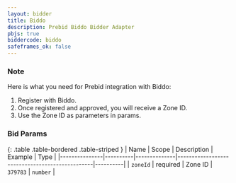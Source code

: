 ```yaml
---
layout: bidder
title: Biddo
description: Prebid Biddo Bidder Adapter
pbjs: true
biddercode: biddo
safeframes_ok: false
---
```


### Note

Here is what you need for Prebid integration with Biddo:
1. Register with Biddo.
2. Once registered and approved, you will receive a Zone ID.
3. Use the Zone ID as parameters in params.


### Bid Params

{: .table .table-bordered .table-striped }
| Name          | Scope    | Description  | Example                                        | Type     |
|---------------|----------|--------------|------------------------------------------------|----------|
| `zoneId` | required | Zone ID | `379783` | `number` |
